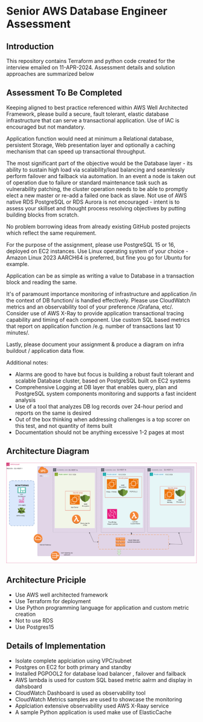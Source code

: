 # Senior AWS Database Engineer Assessment
## Introduction
This repository contains Terraform and python code created for the interview emailed on 11-APR-2024. Assessment details and solution approaches are summarized below
## Assessment To Be Completed
Keeping aligned to best practice referenced within AWS Well Architected Framework, please build a secure, fault tolerant, elastic database infrastructure that can serve a transactional application.   Use of IAC is encouraged but not mandatory.

Application function would need at minimum a Relational database, persistent Storage, Web presentation layer and optionally a caching mechanism that can speed up transactional throughput.
 
The most significant part of the objective would be the Database layer - its ability to sustain high load via scalability/load balancing and seamlessly perform failover and failback via automation.  In an event a node is taken out of operation due to failure or standard maintenance task such as vulnerability patching, the cluster operation needs to be able to promptly elect a new master or re-add a failed one back as slave. Not use of AWS native RDS PostgreSQL or RDS Aurora is not encouraged - intent is to assess your skillset and thought process resolving objectives by putting building blocks from scratch. 

No problem borrowing ideas from already existing GitHub posted projects which reflect the same requirement.

For the purpose of the assignment, please use PostgreSQL 15 or 16, deployed on EC2 instances. Use Linux operating system of your choice - Amazon Linux 2023 AARCH64 is preferred, but fine you go for Ubuntu for example.    

Application can be as simple as writing a value to Database in a transaction block and reading the same.

It's of paramount importance monitoring of infrastructure and application /in the context of DB function/ is handled effectively.  Please use CloudWatch metrics and an observability tool of your preference /Grafana, etc/.  Consider use of AWS X-Ray to provide application transactional tracing capability and timing of each component. Use custom SQL based metrics that report on application function /e.g. number of transactions last 10 minutes/.

Lastly, please document your assignment & produce a diagram on infra buildout / application data flow.

Additional notes:
- Alarms are good to have but focus is building a robust fault tolerant and scalable Database cluster, based on PostgreSQL built on EC2 systems
- Comprehensive Logging at DB layer that enables query, plan and PostgreSQL system components monitoring and supports a fast incident analysis
- Use of a tool that analyzes DB log records over 24-hour period and reports on the same is desired
- Out of the box thinking when addressing challenges is a top scorer on this test, and not quantity of items built 
- Documentation should not be anything excessive 1-2 pages at most
## Architecture Diagram
![Alt Text](images/assessment.png)

## Architecture Priciple 
- Use AWS well architected framework  
- Use Terraform for deployment 
- Use Python programming language for application and custom metric creation 
- Not to use RDS 
- Use Postgres15 

## Details of Implementation 
- Isolate complete applciation using VPC/subnet 
- Postgres on EC2 for both primary and standby 
- Installed PGPOOL2 for database load balancer , failover and failback 
- AWS lambda is used for custom SQL based metric aalrm and display in dahsboard 
- CloudWatch Dashboard is used as observability tool 
- CloudWatch Metrics samples are used to showcase the monitoring
- Applciation extensive observability used AWS X-Raay service 
- A sample Python application is used make use of ElasticCache 



